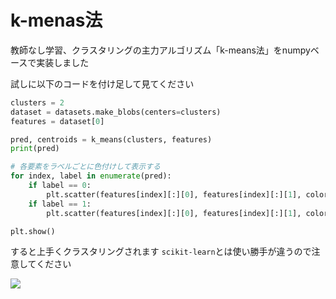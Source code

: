# k-menas法
教師なし学習、クラスタリングの主力アルゴリズム「k-means法」をnumpyベースで実装しました

試しに以下のコードを付け足して見てください

```Python
clusters = 2
dataset = datasets.make_blobs(centers=clusters)
features = dataset[0]

pred, centroids = k_means(clusters, features)
print(pred)

# 各要素をラベルごとに色付けして表示する
for index, label in enumerate(pred):
    if label == 0:
        plt.scatter(features[index][:][0], features[index][:][1], color="r")
    if label == 1:
        plt.scatter(features[index][:][0], features[index][:][1], color="b")

plt.show()
```

すると上手くクラスタリングされます
`scikit-learn`とは使い勝手が違うので注意してください

<img src="https://aidemyexstorage.blob.core.windows.net/aidemycontents/1554885576220354.png">
